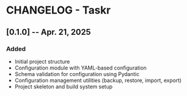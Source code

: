 # CHANGELOG - Taskr

## [0.1.0] -- Apr. 21, 2025

### Added
- Initial project structure
- Configuration module with YAML-based configuration
- Schema validation for configuration using Pydantic
- Configuration management utilities (backup, restore, import, export)
- Project skeleton and build system setup
